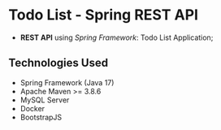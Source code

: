 # Todo List - Spring REST API

- **REST API** using *Spring Framework*: Todo List Application;

## Technologies Used

- Spring Framework (Java 17)
- Apache Maven >= 3.8.6
- MySQL Server
- Docker
- BootstrapJS
